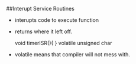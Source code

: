 ##Interupt Service Routines
* interupts code to execute function
* returns where it left off.

    void timerISR(){ }
    volatile unsigned char
    
* volatile means that compiler will not mess with. 
